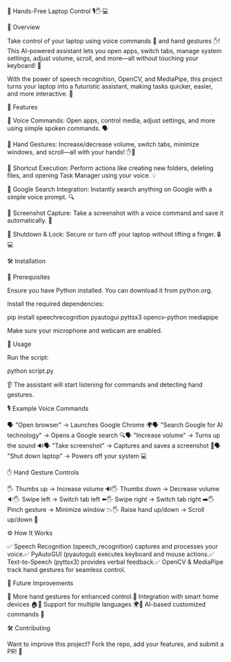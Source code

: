 🚀 Hands-Free Laptop Control 🎙️🖐️💻

🌟 Overview

Take control of your laptop using voice commands 🎤 and hand gestures ✋! This AI-powered assistant lets you open apps, switch tabs, manage system settings, adjust volume, scroll, and more—all without touching your keyboard! 🎯

With the power of speech recognition, OpenCV, and MediaPipe, this project turns your laptop into a futuristic assistant, making tasks quicker, easier, and more interactive. 🚀

🎯 Features

🔹 Voice Commands: Open apps, control media, adjust settings, and more using simple spoken commands. 🗣️

🔹 Hand Gestures: Increase/decrease volume, switch tabs, minimize windows, and scroll—all with your hands! ✋🤚

🔹 Shortcut Execution: Perform actions like creating new folders, deleting files, and opening Task Manager using your voice. 💡

🔹 Google Search Integration: Instantly search anything on Google with a simple voice prompt. 🔍

🔹 Screenshot Capture: Take a screenshot with a voice command and save it automatically. 📸

🔹 Shutdown & Lock: Secure or turn off your laptop without lifting a finger. 🔒💻

🛠️ Installation

📌 Prerequisites

Ensure you have Python installed. You can download it from python.org.

Install the required dependencies:

pip install speechrecognition pyautogui pyttsx3 opencv-python mediapipe

Make sure your microphone and webcam are enabled.

🚀 Usage

Run the script:

python script.py

👂 The assistant will start listening for commands and detecting hand gestures.

🎙️ Example Voice Commands

🗣️ "Open browser" → Launches Google Chrome 🌍🗣️ "Search Google for AI technology" → Opens a Google search 🔍🗣️ "Increase volume" → Turns up the sound 🔊🗣️ "Take screenshot" → Captures and saves a screenshot 📸🗣️ "Shut down laptop" → Powers off your system 💻

✋ Hand Gesture Controls

🖐️ Thumbs up → Increase volume 🔊🖐️ Thumbs down → Decrease volume 🔉🖐️ Swipe left → Switch tab left ⬅️🖐️ Swipe right → Switch tab right ➡️🖐️ Pinch gesture → Minimize window 📉🖐️ Raise hand up/down → Scroll up/down 📜

⚙️ How It Works

✅ Speech Recognition (speech_recognition) captures and processes your voice.✅ PyAutoGUI (pyautogui) executes keyboard and mouse actions.✅ Text-to-Speech (pyttsx3) provides verbal feedback.✅ OpenCV & MediaPipe track hand gestures for seamless control.

🎯 Future Improvements

🔹 More hand gestures for enhanced control.🔹 Integration with smart home devices 🏠🔹 Support for multiple languages 🌍🔹 AI-based customized commands 🤖

🛠️ Contributing

Want to improve this project? Fork the repo, add your features, and submit a PR! 🚀
